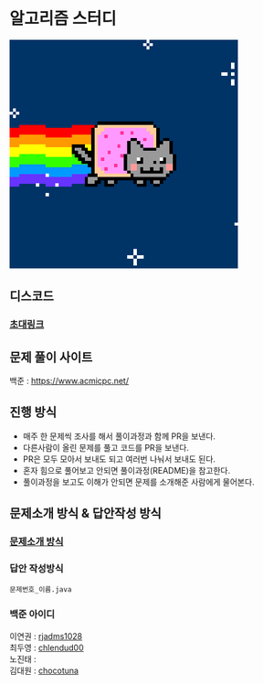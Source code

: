 # 알고리즘 스터디
![로고](cat.gif)
## 디스코드

### [초대링크](https://discord.gg/snjNmUkvtk)

## 문제 풀이 사이트

백준 : https://www.acmicpc.net/

## 진행 방식

- 매주 한 문제씩 조사를 해서 풀이과정과 함께 PR을 보낸다.
- 다른사람이 올린 문제를 풀고 코드를 PR을 보낸다.
- PR은 모두 모아서 보내도 되고 여러번 나눠서 보내도 된다.
- 혼자 힘으로 풀어보고 안되면 풀이과정(README)을 참고한다.
- 풀이과정을 보고도 이해가 안되면 문제를 소개해준 사람에게 물어본다.


## 문제소개 방식 & 답안작성 방식

### [문제소개 방식](https://github.com/dalcon10028/algorithm/tree/main/baekjoon)
### 답안 작성방식
`문제번호_이름.java`

### 백준 아이디

이연권 : [rjadms1028](https://www.acmicpc.net/user/rjadms1028) <br />
최두영 : [chlendud00](https://www.acmicpc.net/user/chlendud00) <br />
노진태 : <br />
김대원 : [chocotuna](https://www.acmicpc.net/user/chocotuna) <br />